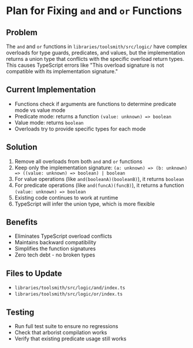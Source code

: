 # Plan for Fixing `and` and `or` Functions

## Problem
The `and` and `or` functions in `libraries/toolsmith/src/logic/` have complex overloads for type guards, predicates, and values, but the implementation returns a union type that conflicts with the specific overload return types. This causes TypeScript errors like "This overload signature is not compatible with its implementation signature."

## Current Implementation
- Functions check if arguments are functions to determine predicate mode vs value mode
- Predicate mode: returns a function `(value: unknown) => boolean`
- Value mode: returns `boolean`
- Overloads try to provide specific types for each mode

## Solution
1. Remove all overloads from both `and` and `or` functions
2. Keep only the implementation signature: `(a: unknown) => (b: unknown) => ((value: unknown) => boolean) | boolean`
3. For value operations (like `and(booleanA)(booleanB)`), it returns `boolean`
4. For predicate operations (like `and(funcA)(funcB)`), it returns a function `(value: unknown) => boolean`
5. Existing code continues to work at runtime
6. TypeScript will infer the union type, which is more flexible

## Benefits
- Eliminates TypeScript overload conflicts
- Maintains backward compatibility
- Simplifies the function signatures
- Zero tech debt - no broken types

## Files to Update
- `libraries/toolsmith/src/logic/and/index.ts`
- `libraries/toolsmith/src/logic/or/index.ts`

## Testing
- Run full test suite to ensure no regressions
- Check that arborist compilation works
- Verify that existing predicate usage still works
